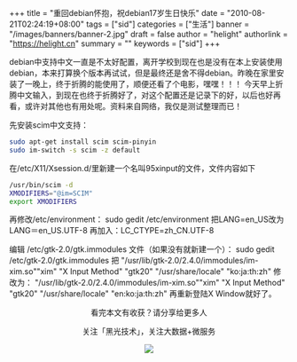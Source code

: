 +++
title = "重回debian怀抱，祝debian17岁生日快乐"
date = "2010-08-21T02:24:19+08:00"
tags = ["sid"]
categories = ["生活"]
banner = "/images/banners/banner-2.jpg"
draft = false
author = "helight"
authorlink = "https://helight.cn"
summary = ""
keywords = ["sid"]
+++

debian中支持中文一直是不太好配置，离开学校到现在也是没有在本上安装使用debian，本来打算换个版本再试试，但是最终还是舍不得debian。昨晚在家里安装了一晚上，终于折腾的能使用了，顺便还看了个电影，嘿嘿！！！
今天早上折腾中文输入，到现在也终于折腾好了，对这个配置还是记录下的好，以后也好再看，或许对其他也有用处呢。资料来自网络，我仅是测试整理而已！
<!--more-->
先安装scim中文支持：
``` sh
sudo apt-get install scim scim-pinyin
sudo im-switch -s scim -z default
```
在/etc/X11/Xsession.d/里新建一个名叫95xinput的文件，文件内容如下
``` sh
/usr/bin/scim -d
XMODIFIERS="@im=SCIM"
export XMODIFIERS
```
再修改/etc/environment：
sudo gedit /etc/environment
把LANG=en_US改为LANG＝en_US.UTF-8
再加入：LC_CTYPE=zh_CN.UTF-8

编辑 /etc/gtk-2.0/gtk.immodules 文件（如果没有就新建一个）：
sudo gedit /etc/gtk-2.0/gtk.immodules
把
"/usr/lib/gtk-2.0/2.4.0/immodules/im-xim.so""xim" "X Input Method" "gtk20" "/usr/share/locale" "ko:ja:th:zh"
修改为：
"/usr/lib/gtk-2.0/2.4.0/immodules/im-xim.so""xim" "X Input Method" "gtk20" "/usr/share/locale" "en:ko:ja:th:zh"
再重新登陆X Window就好了。

<center>
看完本文有收获？请分享给更多人<br>

关注「黑光技术」，关注大数据+微服务<br>

![](/images/qrcode_helight_tech.jpg)
</center>
